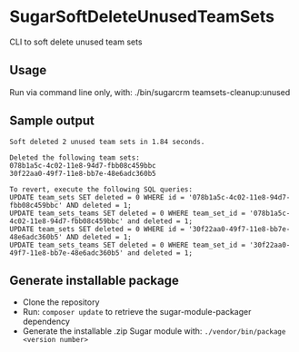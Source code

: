 # SugarSoftDeleteUnusedTeamSets

CLI to soft delete unused team sets

## Usage
Run via command line only, with: ./bin/sugarcrm teamsets-cleanup:unused

## Sample output
```
Soft deleted 2 unused team sets in 1.84 seconds.

Deleted the following team sets:
078b1a5c-4c02-11e8-94d7-fbb08c459bbc
30f22aa0-49f7-11e8-bb7e-48e6adc360b5

To revert, execute the following SQL queries:
UPDATE team_sets SET deleted = 0 WHERE id = '078b1a5c-4c02-11e8-94d7-fbb08c459bbc' AND deleted = 1;
UPDATE team_sets_teams SET deleted = 0 WHERE team_set_id = '078b1a5c-4c02-11e8-94d7-fbb08c459bbc' and deleted = 1;
UPDATE team_sets SET deleted = 0 WHERE id = '30f22aa0-49f7-11e8-bb7e-48e6adc360b5' AND deleted = 1;
UPDATE team_sets_teams SET deleted = 0 WHERE team_set_id = '30f22aa0-49f7-11e8-bb7e-48e6adc360b5' and deleted = 1;
```

## Generate installable package
*   Clone the repository
*   Run: `composer update` to retrieve the sugar-module-packager dependency
*   Generate the installable .zip Sugar module with: `./vendor/bin/package <version number>`
